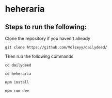 # heheraria
## Steps to run the following:

Clone the repository if you haven't already
```
git clone https://github.com/Volzeyy/dailydeed/
```
Then run the following commands
```
cd dailydeed
```
```
cd heheraria
```
```
npm install
```
```
npm run dev
```